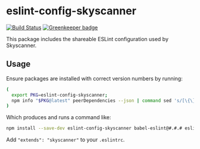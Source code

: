 # eslint-config-skyscanner

[![Build Status](https://travis-ci.org/Skyscanner/eslint-config-skyscanner.svg?branch=master)](https://travis-ci.org/Skyscanner/eslint-config-skyscanner) [![Greenkeeper badge](https://badges.greenkeeper.io/Skyscanner/eslint-config-skyscanner.svg)](https://greenkeeper.io/)

This package includes the shareable ESLint configuration used by Skyscanner.

## Usage

Ensure packages are installed with correct version numbers by running:

```sh
(
  export PKG=eslint-config-skyscanner;
  npm info "$PKG@latest" peerDependencies --json | command sed 's/[\{\},]//g ; s/: /@/g' | xargs npm install --save-dev "$PKG@latest"
)
```

Which produces and runs a command like:

```sh
npm install --save-dev eslint-config-skyscanner babel-eslint@#.#.# eslint-config-airbnb@#.#.# eslint@^#.#.# eslint-plugin-jsx-a11y@^#.#.# eslint-plugin-import@^#.#.# eslint-plugin-react@^#.#.# eslint-plugin-backpack@^#.#.#
```

Add `"extends": "skyscanner"` to your `.eslintrc`.
